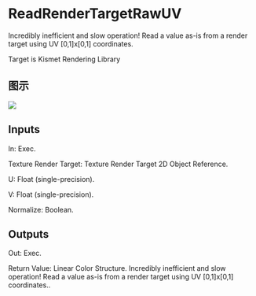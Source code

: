 # ReadRenderTargetRawUV

Incredibly inefficient and slow operation! Read a value as-is from a render target using UV [0,1]x[0,1] coordinates.

Target is Kismet Rendering Library

## 图示

![]($-20221218-20384547.png)

## Inputs

In: Exec.

Texture Render Target: Texture Render Target 2D Object Reference.

U: Float (single-precision).

V: Float (single-precision).

Normalize: Boolean.  

## Outputs

Out: Exec.

Return Value: Linear Color Structure. Incredibly inefficient and slow operation! Read a value as-is from a render target using UV [0,1]x[0,1] coordinates..

